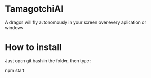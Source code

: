 # TamagotchiAI
A dragon will fly autonomously in your screen over every aplication or windows

# How to install

Just open git bash in the folder, then type :

npm start
